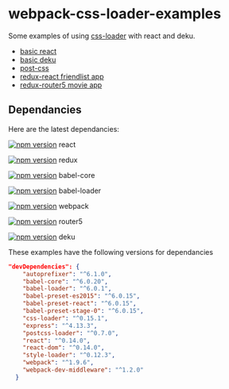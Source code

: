# webpack-css-loader-examples

Some examples of using [css-loader](https://github.com/webpack/css-loader) with react and deku.

* [basic react](https://github.com/StevenIseki/webpack-css-loader-examples/tree/master/basic)
* [basic deku](https://github.com/StevenIseki/webpack-css-loader-examples/tree/master/basic)
* [post-css](https://github.com/StevenIseki/webpack-css-loader-examples/tree/master/post-css)
* [redux-react friendlist app](https://github.com/StevenIseki/webpack-css-loader-examples/tree/master/redux-react)
* [redux-router5 movie app](https://github.com/StevenIseki/webpack-css-loader-examples/tree/master/redux-router5)

## Dependancies

Here are the latest dependancies:

[![npm version](https://badge.fury.io/js/react.svg)](https://badge.fury.io/js/react)
react

[![npm version](https://badge.fury.io/js/redux.svg)](https://badge.fury.io/js/redux)
redux

[![npm version](https://badge.fury.io/js/babel-core.svg)](https://badge.fury.io/js/babel-core)
babel-core

[![npm version](https://badge.fury.io/js/babel-loader.svg)](https://badge.fury.io/js/babel-loader)
babel-loader

[![npm version](https://badge.fury.io/js/webpack.svg)](https://badge.fury.io/js/webpack)
webpack 

[![npm version](https://badge.fury.io/js/router5.svg)](https://badge.fury.io/js/router5)
router5 

[![npm version](https://badge.fury.io/js/deku.svg)](https://badge.fury.io/js/deku)
deku

These examples have the following versions for dependancies

```json
"devDependencies": {
    "autoprefixer": "^6.1.0",    
    "babel-core": "^6.0.20",
    "babel-loader": "^6.0.1",
    "babel-preset-es2015": "^6.0.15",
    "babel-preset-react": "^6.0.15",
    "babel-preset-stage-0": "^6.0.15",
    "css-loader": "^0.15.1",
    "express": "^4.13.3",
    "postcss-loader": "^0.7.0",
    "react": "^0.14.0",
    "react-dom": "^0.14.0",
    "style-loader": "^0.12.3",
    "webpack": "^1.9.6",
    "webpack-dev-middleware": "^1.2.0"
  }
```


